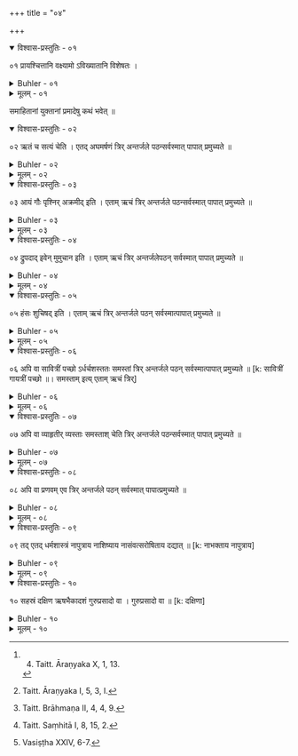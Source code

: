 +++
title = "०४"

+++
<details open><summary>विश्वास-प्रस्तुतिः - ०१</summary>

०१  प्रायश्चित्तानि वक्ष्यामो ऽविख्यातानि विशेषतः ।  
</details>

<details><summary>Buhler - ०१</summary>

1. We will explain the (secret) penances which are not prescribed (by others, but by the offender himself, and) particularly what shall be done in (case) faults (have been committed) by men who, with concentrated minds, (are) intent (on the performance of their duties).
</details>

<details><summary>मूलम् - ०१</summary>

०१  प्रायश्चित्तानि वक्ष्यामो ऽविख्यातानि विशेषतः ।  
</details>

समाहितानां युक्तानां प्रमादेषु कथं भवेत् ॥

<details open><summary>विश्वास-प्रस्तुतिः - ०२</summary>

०२  ऋतं च सत्यं चेति । एतद् अघमर्षणं त्रिर् अन्तर्जले पठन्सर्वस्मात् पापात् प्रमुच्यते ॥
</details>

<details><summary>Buhler - ०२</summary>

2. He who, standing in water, thrice recites that (hymn of) Aghamarshaṇa (which begins), 'Both right and truth,' will be freed from all guilt. [^1] 


[^1]:  4. Taitt. Āraṇyaka X, 1, 13.
</details>

<details><summary>मूलम् - ०२</summary>

०२  ऋतं च सत्यं चेति । एतद् अघमर्षणं त्रिर् अन्तर्जले पठन्सर्वस्मात् पापात् प्रमुच्यते ॥
</details>

<details open><summary>विश्वास-प्रस्तुतिः - ०३</summary>

०३  आयं गौः पृश्निर् अक्रमीद् इति । एताम् ऋचं त्रिर् अन्तर्जले पठन्सर्वस्मात् पापात् प्रमुच्यते ॥
</details>

<details><summary>Buhler - ०३</summary>

3. He who, standing in water, thrice recites the verse, 'This spotted bull,' &c., will be freed from all guilt; [^2] 


[^2]:  Taitt. Āraṇyaka I, 5, 3, I.
</details>

<details><summary>मूलम् - ०३</summary>

०३  आयं गौः पृश्निर् अक्रमीद् इति । एताम् ऋचं त्रिर् अन्तर्जले पठन्सर्वस्मात् पापात् प्रमुच्यते ॥
</details>

<details open><summary>विश्वास-प्रस्तुतिः - ०४</summary>

०४  द्रुपदाद् इवेन् मुमुचान इति । एताम् ऋचं त्रिर् अन्तर्जलेपठन् सर्वस्मात् पापात् प्रमुच्यते ॥
</details>

<details><summary>Buhler - ०४</summary>

4. He who, standing in water, thrice recites the verse, 'Freed from the post as it were,' will be freed from all guilt. [^3] 


[^3]:  Taitt. Brāhmaṇa II, 4, 4, 9.
</details>

<details><summary>मूलम् - ०४</summary>

०४  द्रुपदाद् इवेन् मुमुचान इति । एताम् ऋचं त्रिर् अन्तर्जलेपठन् सर्वस्मात् पापात् प्रमुच्यते ॥
</details>

<details open><summary>विश्वास-प्रस्तुतिः - ०५</summary>

०५  हंसः शुचिषद् इति । एताम् ऋचं त्रिर् अन्तर्जले पठन् सर्वस्मात्पापात् प्रमुच्यते ॥
</details>

<details><summary>Buhler - ०५</summary>

5. He who, standing in water, thrice recites the verse, 'A swan dwelling in purity,' will be freed from all guilt; [^4] 


[^4]:  Taitt. Saṃhitā I, 8, 15, 2.
</details>

<details><summary>मूलम् - ०५</summary>

०५  हंसः शुचिषद् इति । एताम् ऋचं त्रिर् अन्तर्जले पठन् सर्वस्मात्पापात् प्रमुच्यते ॥
</details>

<details open><summary>विश्वास-प्रस्तुतिः - ०६</summary>

०६  अपि वा सावित्रीं पच्छो ऽर्धर्चशस्ततः समस्तां त्रिर् अन्तर्जले पठन् सर्वस्मात्पापात् प्रमुच्यते ॥ [k: सावित्रीं गायत्रीं पच्छो ॥। समस्ताम् इत्य् एताम् ऋचं त्रिर्]
</details>

<details><summary>Buhler - ०६</summary>

6. Or, he who, standing in water, thrice recites the Sāvitrī, foot by foot, half verse by half verse, and afterwards entire, will be freed from all guilt;
</details>

<details><summary>मूलम् - ०६</summary>

०६  अपि वा सावित्रीं पच्छो ऽर्धर्चशस्ततः समस्तां त्रिर् अन्तर्जले पठन् सर्वस्मात्पापात् प्रमुच्यते ॥ [k: सावित्रीं गायत्रीं पच्छो ॥। समस्ताम् इत्य् एताम् ऋचं त्रिर्]
</details>

<details open><summary>विश्वास-प्रस्तुतिः - ०७</summary>

०७  अपि वा व्याहृतीर् व्यस्ताः समस्ताश् चेति त्रिर् अन्तर्जले पठन्सर्वस्मात् पापात् प्रमुच्यते ॥
</details>

<details><summary>Buhler - ०७</summary>

7. Or, he who, standing in water, thrice recites the Vyāhṛtis, both separately and altogether, will be freed from all guilt;
</details>

<details><summary>मूलम् - ०७</summary>

०७  अपि वा व्याहृतीर् व्यस्ताः समस्ताश् चेति त्रिर् अन्तर्जले पठन्सर्वस्मात् पापात् प्रमुच्यते ॥
</details>

<details open><summary>विश्वास-प्रस्तुतिः - ०८</summary>

०८  अपि वा प्रणवम् एव त्रिर् अन्तर्जले पठन् सर्वस्मात् पापात्प्रमुच्यते ॥
</details>

<details><summary>Buhler - ०८</summary>

8. Or, he who, standing in water, thrice recites the syllable Om alone, will be freed from all guilt.
</details>

<details><summary>मूलम् - ०८</summary>

०८  अपि वा प्रणवम् एव त्रिर् अन्तर्जले पठन् सर्वस्मात् पापात्प्रमुच्यते ॥
</details>

<details open><summary>विश्वास-प्रस्तुतिः - ०९</summary>

०९  तद् एतद् धर्मशास्त्रं नापुत्राय नाशिष्याय नासंवत्सरोषिताय दद्यात् ॥ [k: नाभक्ताय नापुत्राय]
</details>

<details><summary>Buhler - ०९</summary>

9. Let him not teach these Institutes of the Sacred Law to one who is neither his son nor his pupil, nor has resided (in his house) less than a year. [^5] 


[^5]:  Vasiṣṭha XXIV, 6-7.
</details>

<details><summary>मूलम् - ०९</summary>

०९  तद् एतद् धर्मशास्त्रं नापुत्राय नाशिष्याय नासंवत्सरोषिताय दद्यात् ॥ [k: नाभक्ताय नापुत्राय]
</details>

<details open><summary>विश्वास-प्रस्तुतिः - १०</summary>

१०  सहस्रं दक्षिण ऋषभैकादशं गुरुप्रसादो वा । गुरुप्रसादो वा ॥ [k: दक्षिणा]
</details>

<details><summary>Buhler - १०</summary>

10. The fee (for teaching it) is one thousand (paṇas, or) ten cows and a bull, or the worship of the teacher.
</details>

<details><summary>मूलम् - १०</summary>

१०  सहस्रं दक्षिण ऋषभैकादशं गुरुप्रसादो वा । गुरुप्रसादो वा ॥ [k: दक्षिणा]
</details>
